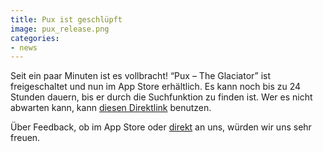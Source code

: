 ```yaml
---
title: Pux ist geschlüpft
image: pux_release.png
categories:
- news 
---
```

Seit ein paar Minuten ist es vollbracht! “Pux – The Glaciator” ist freigeschaltet und nun im App Store erhältlich. Es kann noch bis zu 24 Stunden dauern, bis er durch die Suchfunktion zu finden ist. Wer es nicht abwarten kann, kann [diesen Direktlink]( http://itunes.apple.com/us/app/pux-the-glaciator/id488670792?ls=1&mt=8) benutzen.

Über Feedback, ob im App Store oder [direkt](mailto:wessel@asdf-systems.de) an uns, würden wir uns sehr freuen.
